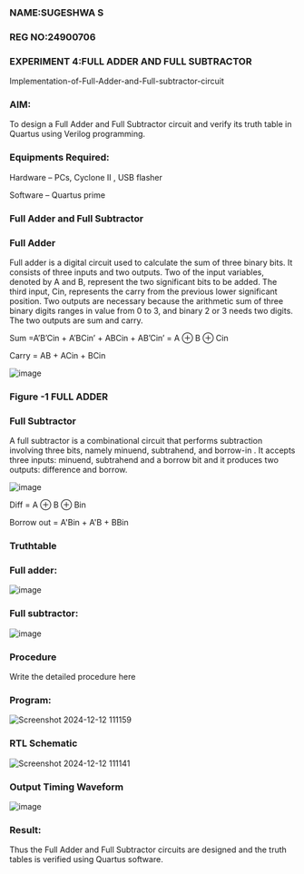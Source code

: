### NAME:SUGESHWA S
### REG NO:24900706
### EXPERIMENT 4:FULL ADDER AND FULL SUBTRACTOR

Implementation-of-Full-Adder-and-Full-subtractor-circuit

### AIM:

To design a Full Adder and Full Subtractor circuit and verify its truth table in Quartus using Verilog programming.

### Equipments Required:

Hardware – PCs, Cyclone II , USB flasher

Software – Quartus prime

### Full Adder and Full Subtractor

### Full Adder

Full adder is a digital circuit used to calculate the sum of three binary bits. It consists of three inputs and two outputs. Two of the input variables, denoted by A and B, represent the two significant bits to be added. The third input, Cin, represents the carry from the previous lower significant position. Two outputs are necessary because the arithmetic sum of three binary digits ranges in value from 0 to 3, and binary 2 or 3 needs two digits. The two outputs are sum and carry.

Sum =A’B’Cin + A’BCin’ + ABCin + AB’Cin’ = A ⊕ B ⊕ Cin 

Carry = AB + ACin + BCin

![image](https://github.com/naavaneetha/FULL_ADDER_SUBTRACTOR/assets/154305477/0f30ba51-5ffb-4198-845f-18e054f675e7)

### Figure -1 FULL ADDER

### Full Subtractor

A full subtractor is a combinational circuit that performs subtraction involving three bits, namely minuend, subtrahend, and borrow-in . It accepts three inputs: minuend, subtrahend and a borrow bit and it produces two outputs: difference and borrow.

![image](https://github.com/naavaneetha/FULL_ADDER_SUBTRACTOR/assets/154305477/02b24f51-ab51-4304-9ad6-7b81ffc1ead5)

Diff = A ⊕ B ⊕ Bin 

Borrow out = A'Bin + A'B + BBin

### Truthtable

### Full adder:
![image](https://github.com/user-attachments/assets/626153d0-3b1a-4d5f-b097-ba235a2a10d5)

### Full subtractor:
![image](https://github.com/user-attachments/assets/c308d644-9e81-4135-b8ae-f4701ffd35b4)

### Procedure

Write the detailed procedure here

### Program:

![Screenshot 2024-12-12 111159](https://github.com/user-attachments/assets/0eb673bb-b13d-4593-b3f6-fecdec4a4997)


### RTL Schematic
![Screenshot 2024-12-12 111141](https://github.com/user-attachments/assets/a1759d3c-73d8-4224-82db-211dd5d1292c)

### Output Timing Waveform
![image](https://github.com/user-attachments/assets/991cff5a-af37-47f6-9797-16a2b53b6d41)

### Result:

Thus the Full Adder and Full Subtractor circuits are designed and the truth tables is verified using Quartus software.



